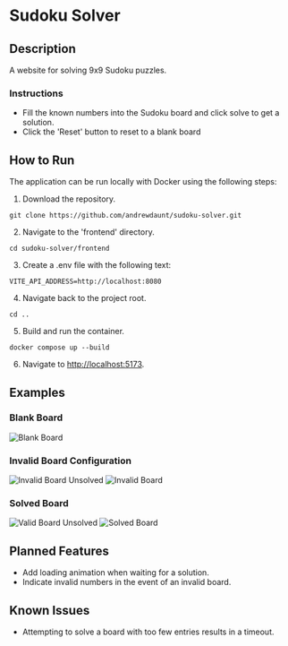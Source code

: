 # Sudoku Solver

## Description
A website for solving 9x9 Sudoku puzzles.

### Instructions
* Fill the known numbers into the Sudoku board and click solve to get a solution.
* Click the 'Reset' button to reset to a blank board

## How to Run
The application can be run locally with Docker using the following steps:

1. Download the repository.
```
git clone https://github.com/andrewdaunt/sudoku-solver.git
```
2. Navigate to the 'frontend' directory.
```
cd sudoku-solver/frontend
```
3. Create a .env file with the following text:
```
VITE_API_ADDRESS=http://localhost:8080
```
4. Navigate back to the project root.
```
cd ..
```
5. Build and run the container.
```
docker compose up --build
```
6. Navigate to [http://localhost:5173](http://localhost:5173).

## Examples
### Blank Board
![Blank Board](https://github.com/andrewdaunt/sudoku-solver/blob/main/Board.png?raw=true)

### Invalid Board Configuration 
![Invalid Board Unsolved](https://github.com/andrewdaunt/sudoku-solver/blob/main/Invalid1.png?raw=true)
![Invalid Board](https://github.com/andrewdaunt/sudoku-solver/blob/main/Invalid2.png?raw=true)

### Solved Board
![Valid Board Unsolved](https://github.com/andrewdaunt/sudoku-solver/blob/main/Solve1.png?raw=true)
![Solved Board](https://github.com/andrewdaunt/sudoku-solver/blob/main/Solve2.png?raw=true)

## Planned Features
* Add loading animation when waiting for a solution.
* Indicate invalid numbers in the event of an invalid board.

## Known Issues
* Attempting to solve a board with too few entries results in a timeout.
